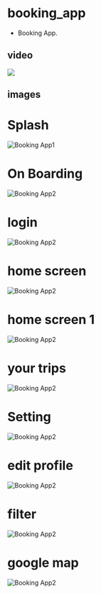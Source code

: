 # booking_app

* Booking App.
## video

[<img src="github_assets/4.jpg">](https://youtu.be/3FW7CGAQIEw
 "Now in Android: 21 or above")



## images
# Splash
![Booking App1](github_assets/1.jpg)
# On Boarding
![Booking App2](github_assets/2.jpg)
# login
![Booking App2](github_assets/3.jpg)
# home screen
![Booking App2](github_assets/4.jpg)
# home screen 1
![Booking App2](github_assets/5.jpg)
# your trips
![Booking App2](github_assets/6.jpg)
# Setting
![Booking App2](github_assets/8.jpg)
# edit profile
![Booking App2](github_assets/9.jpg)
# filter
![Booking App2](github_assets/11.jpg)
# google map
![Booking App2](github_assets/12.jpg)
